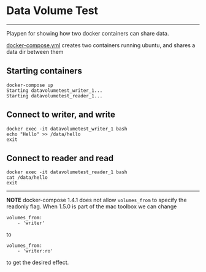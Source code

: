 # Data Volume Test
---
Playpen for showing how two docker containers can share data.

[docker-compose.yml](docker-compose.yml) creates two containers running ubuntu, and shares a data
dir between them


## Starting containers

```{bash}
docker-compose up
Starting datavolumetest_writer_1...
Starting datavolumetest_reader_1...
```

## Connect to writer, and write

```{bash}
docker exec -it datavolumetest_writer_1 bash
echo "Hello" >> /data/hello
exit
```

## Connect to reader and read

```{bash}
docker exec -it datavolumetest_reader_1 bash
cat /data/hello
exit
```

---
**NOTE** docker-compose 1.4.1 does not allow `volumes_from` to specify the
readonly flag.  When 1.5.0 is part of the mac toolbox we can change

```
volumes_from:
    - 'writer'
```

to

```
volumes_from:
    - 'writer:ro'
```

to get the desired effect.
